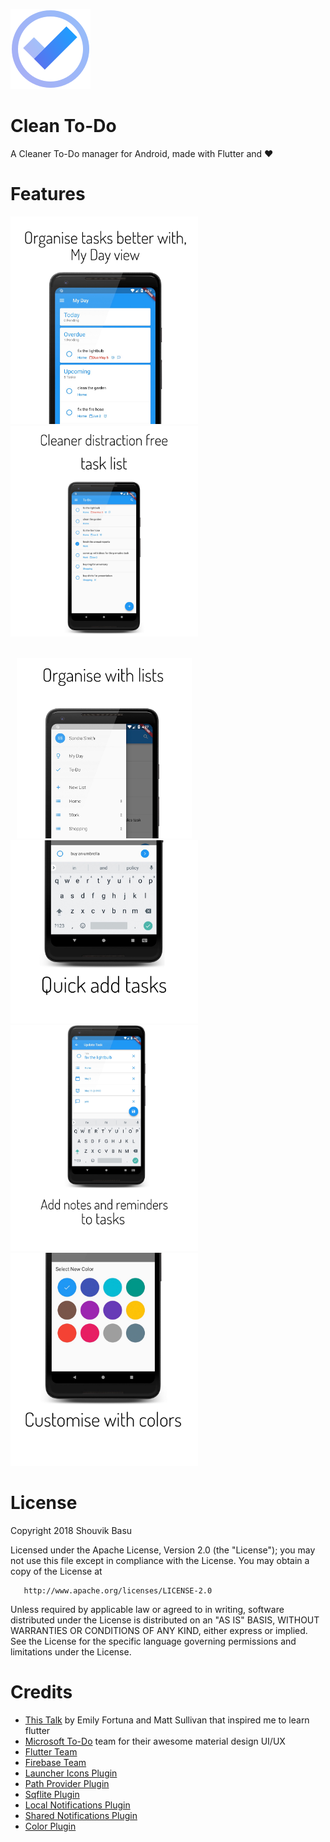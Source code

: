 


![alt text](https://github.com/babanomania/CleanToDO/raw/master/images/logo.png?raw=true "Clean To-Do")
# Clean To-Do

A Cleaner To-Do manager for Android, made with Flutter and ❤️

# Features

<img src="https://github.com/babanomania/CleanToDO/raw/master/images/graphics/mockup_myday.png?raw=true" width="300"><img src="https://github.com/babanomania/CleanToDO/raw/master/images/graphics/mockup_listview.png?raw=true" width="300"> 

</br>
<img src="https://github.com/babanomania/CleanToDO/raw/master/images/graphics/mockup_lists.png?raw=true" width="280" hspace="10"><img src="https://github.com/babanomania/CleanToDO/raw/master/images/graphics/mockup_quickadd.png?raw=true" width="300">

</br>
<img src="https://github.com/babanomania/CleanToDO/raw/master/images/graphics/mockup_tasks.png?raw=true" width="300"><img src="https://github.com/babanomania/CleanToDO/raw/master/images/graphics/mockup_colors.png?raw=true" width="300">


# License

Copyright 2018 Shouvik Basu

   Licensed under the Apache License, Version 2.0 (the "License");
   you may not use this file except in compliance with the License.
   You may obtain a copy of the License at

       http://www.apache.org/licenses/LICENSE-2.0

   Unless required by applicable law or agreed to in writing, software
   distributed under the License is distributed on an "AS IS" BASIS,
   WITHOUT WARRANTIES OR CONDITIONS OF ANY KIND, either express or implied.
   See the License for the specific language governing permissions and
limitations under the License.

# Credits

* [This Talk](https://www.youtube.com/watch?v=iflV0D0d1zQ) by Emily Fortuna and Matt Sullivan that inspired me to learn flutter
* [Microsoft To-Do](https://todo.microsoft.com/en-us) team for their awesome material design UI/UX
* [Flutter Team](https://github.com/flutter/)
* [Firebase Team](https://firebase.google.com/docs/auth/)
* [Launcher Icons Plugin](https://github.com/franzsilva/flutter_launcher_icons)
* [Path Provider Plugin](https://github.com/flutter/plugins/tree/master/packages/path_provider)
* [Sqflite Plugin](https://github.com/tekartik/sqflite)
* [Local Notifications Plugin](https://github.com/MaikuB/flutter_local_notifications)
* [Shared Notifications Plugin](https://github.com/flutter/plugins/tree/master/packages/shared_preferences)
* [Color Plugin](http://github.com/MichaelFenwick/Color)


